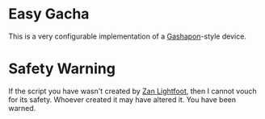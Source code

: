 Easy Gacha
==========

This is a very configurable implementation of a [Gashapon](http://en.wikipedia.org/wiki/Gashapon)-style device.

Safety Warning
==============

If the script you have wasn't created by [Zan Lightfoot](secondlife:///app/agent/d393638e-be6e-4f81-a44d-072e344828c4/about), then I cannot vouch for its safety. Whoever created it may have altered it. You have been warned.
